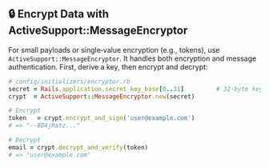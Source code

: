 ## 🔒 Encrypt Data with ActiveSupport::MessageEncryptor

For small payloads or single‐value encryption (e.g., tokens), use `ActiveSupport::MessageEncryptor`. It handles both encryption and message authentication. First, derive a key, then encrypt and decrypt:

```ruby
# config/initializers/encryptor.rb
secret = Rails.application.secret_key_base[0..31]         # 32‐byte key
crypt  = ActiveSupport::MessageEncryptor.new(secret)

# Encrypt
token   = crypt.encrypt_and_sign('user@example.com')
# => "--8D4jRatz..."

# Decrypt
email = crypt.decrypt_and_verify(token)
# => "user@example.com"
```